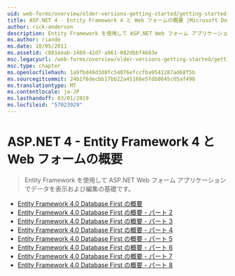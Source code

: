 ```yaml
---
uid: web-forms/overview/older-versions-getting-started/getting-started-with-ef/index
title: ASP.NET 4 - Entity Framework 4 と Web フォームの概要 |Microsoft Docs
author: rick-anderson
description: Entity Framework を使用して ASP.NET Web フォーム アプリケーションでデータを表示および編集の基礎です。
ms.author: riande
ms.date: 10/05/2011
ms.assetid: c801eeab-1469-42d7-a961-082dbbf4683e
msc.legacyurl: /web-forms/overview/older-versions-getting-started/getting-started-with-ef
msc.type: chapter
ms.openlocfilehash: 1a9fbd49d3d8fc54076efccfba9541287ad68f5b
ms.sourcegitcommit: 24b1f6decbb17bb22a45166e5fdb0845c65af498
ms.translationtype: MT
ms.contentlocale: ja-JP
ms.lasthandoff: 03/01/2019
ms.locfileid: "57023929"
---
```

<a name="aspnet-4---getting-started-with-entity-framework-4-and-web-forms"></a>ASP.NET 4 - Entity Framework 4 と Web フォームの概要
====================
> Entity Framework を使用して ASP.NET Web フォーム アプリケーションでデータを表示および編集の基礎です。


- [Entity Framework 4.0 Database First の概要](the-entity-framework-and-aspnet-getting-started-part-1.md)
- [Entity Framework 4.0 Database First の概要 - パート 2](the-entity-framework-and-aspnet-getting-started-part-2.md)
- [Entity Framework 4.0 Database First の概要 - パート 3](the-entity-framework-and-aspnet-getting-started-part-3.md)
- [Entity Framework 4.0 Database First の概要 - パート 4](the-entity-framework-and-aspnet-getting-started-part-4.md)
- [Entity Framework 4.0 Database First の概要 - パート 5](the-entity-framework-and-aspnet-getting-started-part-5.md)
- [Entity Framework 4.0 Database First の概要 - パート 6](the-entity-framework-and-aspnet-getting-started-part-6.md)
- [Entity Framework 4.0 Database First の概要 - パート 7](the-entity-framework-and-aspnet-getting-started-part-7.md)
- [Entity Framework 4.0 Database First の概要 - パート 8](the-entity-framework-and-aspnet-getting-started-part-8.md)
